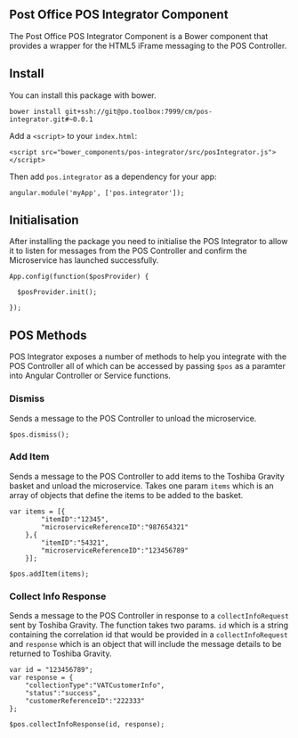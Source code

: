 ## Post Office POS Integrator Component

The Post Office POS Integrator Component is a Bower component that provides a wrapper for the HTML5 iFrame messaging to the POS Controller.

## Install

You can install this package with bower.

```
bower install git+ssh://git@po.toolbox:7999/cm/pos-integrator.git#~0.0.1  
```
Add a `<script>` to your `index.html`:


`<script src="bower_components/pos-integrator/src/posIntegrator.js"></script>
`

Then add `pos.integrator` as a dependency for your app:

```
angular.module('myApp', ['pos.integrator']);
```

## Initialisation

After installing the package you need to initialise the POS Integrator to allow it to listen for messages from the POS Controller and confirm the Microservice has launched successfully.

```
App.config(function($posProvider) {
  
  $posProvider.init();
  
});
```

## POS Methods

POS Integrator exposes a number of methods to help you integrate with the POS Controller all of which can be accessed by passing `$pos` as a paramter into Angular Controller or Service functions.

### Dismiss

Sends a message to the POS Controller to unload the microservice.

```
$pos.dismiss();
```

### Add Item

Sends a message to the POS Controller to add items to the Toshiba Gravity basket and unload the microservice. Takes one param `items` which is an array of objects that define the items to be added to the basket.

```
var items = [{
		"itemID":"12345",
        "microserviceReferenceID":"987654321"
	},{
		"itemID":"54321",
        "microserviceReferenceID":"123456789"
	}];
	
$pos.addItem(items);
```

### Collect Info Response

Sends a message to the POS Controller in response to a `collectInfoRequest` sent by Toshiba Gravity.  The function takes two params. `id` which is a string containing the correlation id that would be provided in a `collectInfoRequest` and `response` which is an object that will include the message details to be returned to Toshiba Gravity.

```
var id = "123456789";
var response = {
	"collectionType":"VATCustomerInfo",
    "status":"success",
    "customerReferenceID":"222333"
};
	
$pos.collectInfoResponse(id, response);
```
